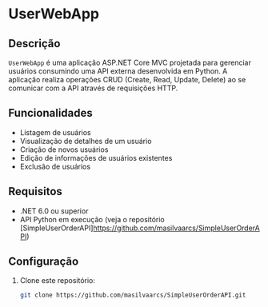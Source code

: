 # UserWebApp

## Descrição
`UserWebApp` é uma aplicação ASP.NET Core MVC projetada para gerenciar usuários consumindo uma API externa desenvolvida em Python. A aplicação realiza operações CRUD (Create, Read, Update, Delete) ao se comunicar com a API através de requisições HTTP.

## Funcionalidades
- Listagem de usuários
- Visualização de detalhes de um usuário
- Criação de novos usuários
- Edição de informações de usuários existentes
- Exclusão de usuários

## Requisitos
- .NET 6.0 ou superior
- API Python em execução (veja o repositório [SimpleUserOrderAPI]https://github.com/masilvaarcs/SimpleUserOrderAPI)

## Configuração
1. Clone este repositório:
   ```bash
   git clone https://github.com/masilvaarcs/SimpleUserOrderAPI.git
